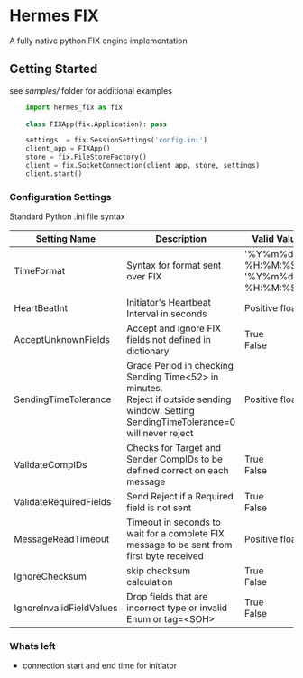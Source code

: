 # Hermes FIX

A fully native python FIX engine implementation

## Getting Started
see *samples/* folder for additional examples
```python
    import hermes_fix as fix
    
    class FIXApp(fix.Application): pass

    settings  = fix.SessionSettings('config.ini')
    client_app = FIXApp()
    store = fix.FileStoreFactory()
    client = fix.SocketConnection(client_app, store, settings)
    client.start()
```

### Configuration Settings
Standard Python .ini file syntax

|  Setting Name | Description  |  Valid Values | Default|
|---|---|---|---|
| TimeFormat  | Syntax for format sent over FIX  | '%Y%m%d-%H:%M:%S.%f'<br>'%Y%m%d-%H:%M:%S' | '%Y%m%d-%H:%M:%S.%f'|
| HeartBeatInt  |  Initiator's Heartbeat Interval in seconds |  Positive float | 30 |
| AcceptUnknownFields  | Accept and ignore FIX fields not defined in dictionary  | True<br> False  | False|
|  SendingTimeTolerance | Grace Period in checking Sending Time<52> in minutes. <br>Reject if outside sending window. Setting SendingTimeTolerance=0 will never reject| Positive float | 2|
|  ValidateCompIDs | Checks for Target and Sender CompIDs to be defined correct on each message  | True<br>False   | True|
| ValidateRequiredFields  | Send Reject if a Required field is not sent  | True<br>False    || True
|  MessageReadTimeout |  Timeout in seconds to wait for a complete FIX message to be sent from first byte received | Positive float  | 2 |
| IgnoreChecksum  | skip checksum calculation |  True<br>False  | False |
| IgnoreInvalidFieldValues  | Drop fields that are incorrect type or invalid Enum or tag=\<SOH\>|  True<br>False  | False |




### Whats left
* connection start and end time for initiator